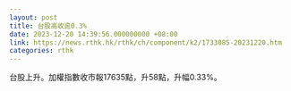 ```yaml
---
layout: post
title: 台股高收逾0.3%
date: 2023-12-20 14:39:56.000000000 +08:00
link: https://news.rthk.hk/rthk/ch/component/k2/1733085-20231220.htm
categories: rthk
---
```


台股上升。加權指數收市報17635點，升58點，升幅0.33%。
